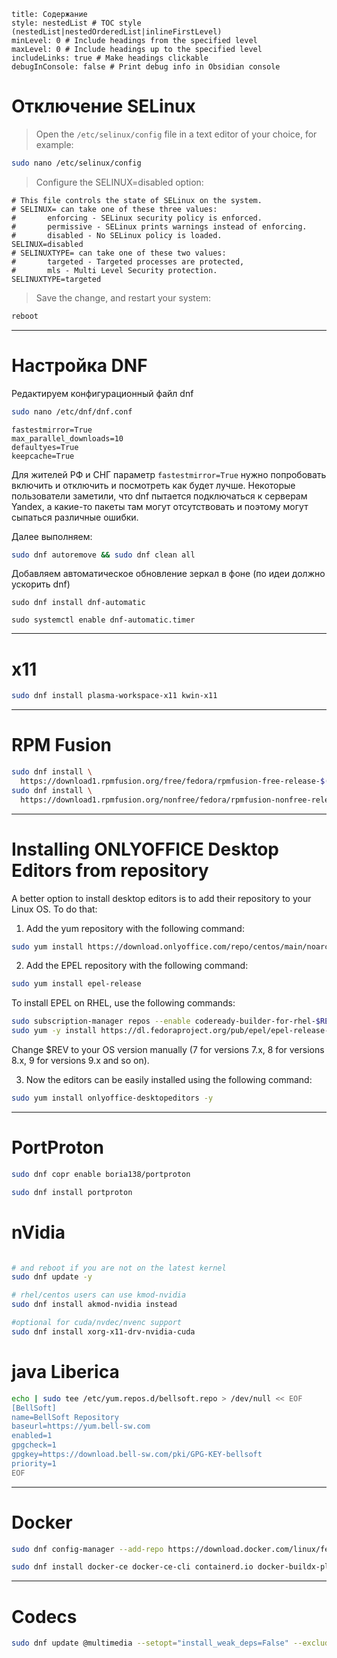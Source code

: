 
```table-of-contents
title: Содержание
style: nestedList # TOC style (nestedList|nestedOrderedList|inlineFirstLevel)
minLevel: 0 # Include headings from the specified level
maxLevel: 0 # Include headings up to the specified level
includeLinks: true # Make headings clickable
debugInConsole: false # Print debug info in Obsidian console
```
# Отключение SELinux

>Open the `/etc/selinux/config` file in a text editor of your choice, for example:
```bash
sudo nano /etc/selinux/config
```
   
>Configure the SELINUX=disabled option: 
```
# This file controls the state of SELinux on the system.
# SELINUX= can take one of these three values:
#       enforcing - SELinux security policy is enforced.
#       permissive - SELinux prints warnings instead of enforcing.
#       disabled - No SELinux policy is loaded.
SELINUX=disabled
# SELINUXTYPE= can take one of these two values:
#       targeted - Targeted processes are protected,
#       mls - Multi Level Security protection.
SELINUXTYPE=targeted
```

>Save the change, and restart your system:
``` bash
reboot
```

---
# Настройка DNF

Редактируем конфигурационный файл dnf
```bash
sudo nano /etc/dnf/dnf.conf
```

```
fastestmirror=True
max_parallel_downloads=10
defaultyes=True
keepcache=True
```

Для жителей РФ и СНГ параметр `fastestmirror=True` нужно попробовать включить и отключить и посмотреть как будет лучше. Некоторые пользователи заметили, что dnf пытается подключаться к серверам Yandex, а какие-то пакеты там могут отсутствовать и поэтому могут сыпаться различные ошибки.

Далее выполняем:
```bash
sudo dnf autoremove && sudo dnf clean all
```


Добавляем автоматическое обновление зеркал в фоне (по идеи должно ускорить dnf)

```
sudo dnf install dnf-automatic
```

```
sudo systemctl enable dnf-automatic.timer
```

---
# x11

```bash
sudo dnf install plasma-workspace-x11 kwin-x11
```

---
# RPM Fusion

```bash
sudo dnf install \
  https://download1.rpmfusion.org/free/fedora/rpmfusion-free-release-$(rpm -E %fedora).noarch.rpm
sudo dnf install \
  https://download1.rpmfusion.org/nonfree/fedora/rpmfusion-nonfree-release-$(rpm -E %fedora).noarch.rpm
```

---
# Installing ONLYOFFICE Desktop Editors from repository

A better option to install desktop editors is to add their repository to your Linux OS. To do that:

1. Add the yum repository with the following command:
```bash
sudo yum install https://download.onlyoffice.com/repo/centos/main/noarch/onlyoffice-repo.noarch.rpm
```

2. Add the EPEL repository with the following command:
```bash
sudo yum install epel-release
```

To install EPEL on RHEL, use the following commands:  
```bash
sudo subscription-manager repos --enable codeready-builder-for-rhel-$REV-$(arch)-rpms
sudo yum -y install https://dl.fedoraproject.org/pub/epel/epel-release-latest-$REV.noarch.rpm
```

Change $REV to your OS version manually (7 for versions 7.x, 8 for versions 8.x, 9 for versions 9.x and so on).

3. Now the editors can be easily installed using the following command:
```bash
sudo yum install onlyoffice-desktopeditors -y
```

---
# PortProton

```bash
sudo dnf copr enable boria138/portproton

sudo dnf install portproton
```

# nVidia

```bash

# and reboot if you are not on the latest kernel
sudo dnf update -y 

# rhel/centos users can use kmod-nvidia 
sudo dnf install akmod-nvidia instead

#optional for cuda/nvdec/nvenc support
sudo dnf install xorg-x11-drv-nvidia-cuda 
```

# java Liberica

```bash
echo | sudo tee /etc/yum.repos.d/bellsoft.repo > /dev/null << EOF
[BellSoft]
name=BellSoft Repository
baseurl=https://yum.bell-sw.com
enabled=1
gpgcheck=1
gpgkey=https://download.bell-sw.com/pki/GPG-KEY-bellsoft
priority=1
EOF
```

---
# Docker

```bash
sudo dnf config-manager --add-repo https://download.docker.com/linux/fedora/docker-ce.repo
```

```bash
sudo dnf install docker-ce docker-ce-cli containerd.io docker-buildx-plugin docker-compose-plugin
```

---
# Codecs

```bash
sudo dnf update @multimedia --setopt="install_weak_deps=False" --exclude=PackageKit-gstreamer-plugin
```